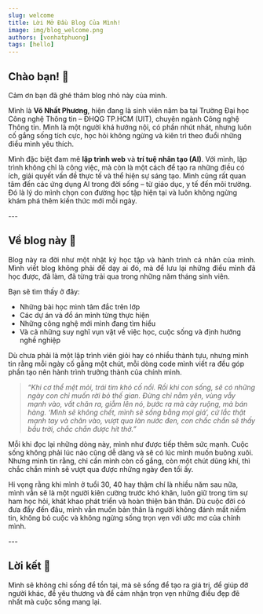 ```yaml
---
slug: welcome
title: Lời Mở Đầu Blog Của Mình!
image: img/blog_welcome.png
authors: [vonhatphuong]
tags: [hello]
---
```


## Chào bạn! 👋
<p align="justify">
Cảm ơn bạn đã ghé thăm blog nhỏ này của mình.

Mình là **Võ Nhất Phương**, hiện đang là sinh viên năm ba tại Trường Đại học Công nghệ Thông tin – ĐHQG TP.HCM (UIT), chuyên ngành Công nghệ Thông tin. Mình là một người khá hướng nội, có phần nhút nhát, nhưng luôn cố gắng sống tích cực, học hỏi không ngừng và kiên trì theo đuổi những điều mình yêu thích.

Mình đặc biệt đam mê **lập trình web** và **trí tuệ nhân tạo (AI)**. Với mình, lập trình không chỉ là công việc, mà còn là một cách để tạo ra những điều có ích, giải quyết vấn đề thực tế và thể hiện sự sáng tạo. Mình cũng rất quan tâm đến các ứng dụng AI trong đời sống – từ giáo dục, y tế đến môi trường. Đó là lý do mình chọn con đường học tập hiện tại và luôn không ngừng khám phá thêm kiến thức mới mỗi ngày.

</p>
---

## Về blog này 🌿
<p align="justify">
Blog này ra đời như một nhật ký học tập và hành trình cá nhân của mình. Mình viết blog không phải để dạy ai đó, mà để lưu lại những điều mình đã học được, đã làm, đã từng trải qua trong những năm tháng sinh viên.

Bạn sẽ tìm thấy ở đây:
- Những bài học mình tâm đắc trên lớp
- Các dự án và đồ án mình từng thực hiện
- Những công nghệ mới mình đang tìm hiểu
- Và cả những suy nghĩ vụn vặt về việc học, cuộc sống và định hướng nghề nghiệp

Dù chưa phải là một lập trình viên giỏi hay có nhiều thành tựu, nhưng mình tin rằng mỗi ngày cố gắng một chút, mỗi dòng code mình viết ra đều góp phần tạo nên hành trình trưởng thành của chính mình.

> *“Khi cơ thể mệt mỏi, trái tim khó cố nổi. Rồi khi con sống, sẽ có những ngày con chỉ muốn rời bỏ thế gian. Đừng chỉ nằm yên, vùng vẫy mạnh vào, vất chăn ra, giẫm lên nó, bước ra mà cày ruộng, mà bán hàng. ‘Mình sẽ không chết, mình sẽ sống bằng mọi giá’, cứ lắc thật mạnh tay và chân vào, vượt qua làn nước đen, con chắc chắn sẽ thấy bầu trời, chắc chắn được hít thở.”*

Mỗi khi đọc lại những dòng này, mình như được tiếp thêm sức mạnh. Cuộc sống không phải lúc nào cũng dễ dàng và sẽ có lúc mình muốn buông xuôi. Nhưng mình tin rằng, chỉ cần mình còn cố gắng, còn một chút dũng khí, thì chắc chắn mình sẽ vượt qua được những ngày đen tối ấy.

Hi vọng rằng khi mình ở tuổi 30, 40 hay thậm chí là nhiều năm sau nữa, mình vẫn sẽ là một người kiên cường trước khó khăn, luôn giữ trong tim sự ham học hỏi, khát khao phát triển và hoàn thiện bản thân. Dù cuộc đời có đưa đẩy đến đâu, mình vẫn muốn bản thân là người không đánh mất niềm tin, không bỏ cuộc và không ngừng sống trọn vẹn với ước mơ của chính mình.
</p>
---

## Lời kết 🤍
<p align="justify">




Mình sẽ không chỉ sống để tồn tại, mà sẽ sống để tạo ra giá trị, để giúp đỡ người khác, để yêu thương và để cảm nhận trọn vẹn những điều đẹp đẽ nhất mà cuộc sống mang lại.

</p>

